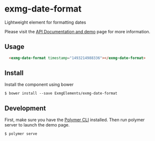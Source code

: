 # exmg-date-format

Lightweight element for formatting dates

Please visit the [API Documentation and demo](http://ExmgElements.github.io/exmg-date-format/) page for more information.

## Usage

```html
  <exmg-date-format timestamp="1493214988336"></exmg-date-format>
```

## Install

Install the component using bower

```
$ bower install --save ExmgElements/exmg-date-format
```

## Development

First, make sure you have the [Polymer CLI](https://www.npmjs.com/package/polymer-cli) installed. Then run polymer server to launch the demo page.

```
$ polymer serve
```
